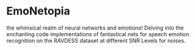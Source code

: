 # EmoNetopia
the whimsical realm of neural networks and emotions! Delving into the enchanting code implementations of fantastical nets for speech emotion recognition on the RAVDESS dataset at different SNR Levels for noises.
